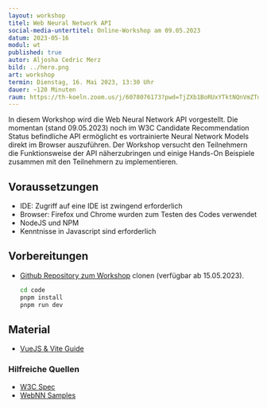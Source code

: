```yaml
---
layout: workshop
titel: Web Neural Network API
social-media-untertitel: Online-Workshop am 09.05.2023
datum: 2023-05-16
modul: wt
published: true
autor: Aljosha Cedric Merz
bild: ../hero.png
art: workshop
termin: Dienstag, 16. Mai 2023, 13:30 Uhr
dauer: ~120 Minuten
raum: https://th-koeln.zoom.us/j/6078076173?pwd=TjZXb1BoRUxYTktNQnVmZTducVhBQT09  Kenncode noss
---
```


In diesem Workshop wird die Web Neural Network API vorgestellt. Die momentan (stand 09.05.2023) noch im W3C Candidate Recommendation Status befindliche API ermöglicht es vortrainierte Neural Network Models direkt im Browser auszuführen. Der Workshop versucht den Teilnehmern die Funktionsweise der API näherzubringen und einige Hands-On Beispiele zusammen mit den Teilnehmern zu implementieren.

## Voraussetzungen
- IDE: Zugriff auf eine IDE ist zwingend erforderlich
- Browser: Firefox und Chrome wurden zum Testen des Codes verwendet
- NodeJS und NPM
- Kenntnisse in Javascript sind erforderlich 


## Vorbereitungen

- [Github Repository zum Workshop](https://github.com/acvm007/wt-workshop) clonen (verfügbar ab 15.05.2023). 
   
     ```sh
     cd code
     pnpm install
     pnpm run dev
     ```


## Material
- [VueJS & Vite Guide](https://vitejs.dev/guide/)

### Hilfreiche Quellen
- [W3C Spec](https://www.w3.org/TR/webnn/)
- [WebNN Samples](https://webmachinelearning.github.io/webnn-samples-intro/)
